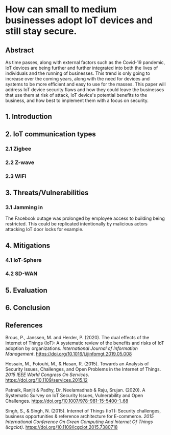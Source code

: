 # How can small to medium businesses adopt IoT  devices and still stay secure.  

## Abstract

As time passes, along with external factors such as the Covid-19 pandemic, IoT devices are being further and further integrated into both the lives of individuals and the running of businesses. This trend is only going to increase over the coming years, along with the need for devices and systems to be more efficient and easy to use for the masses. This paper will address IoT device security flaws and how they could leave the businesses that use them at risk of attack, IoT device's potential benefits to the business, and how best to implement  them with a focus on security.

## 1. Introduction

## 2. IoT communication types

### 2.1 Zigbee

### 2.2 Z-wave

### 2.3 WiFi

## 3. Threats/Vulnerabilities

### 3.1 Jamming in 

The Facebook outage was prolonged by employee access to building being restricted. This could be replicated intentionally by malicious actors attacking IoT door locks for example.

### 

## 4. Mitigations

### 4.1 IoT-Sphere

### 4.2 SD-WAN

## 5. Evaluation

## 6. Conclusion

## References

Brous, P., Janssen, M. and Herder, P. (2020). The dual effects of the Internet of Things (IoT): A systematic review of the benefits and risks of IoT adoption by organizations. *International Journal of Information Management*. https://doi.org/10.1016/j.ijinfomgt.2019.05.008

Hossain, M., Fotouhi, M., & Hasan, R. (2015). Towards an Analysis of Security Issues, Challenges, and Open Problems in the Internet of Things. _2015 IEEE World Congress On Services_. https://doi.org/10.1109/services.2015.12

Patnaik, Ranjit & Padhy, Dr. Neelamadhab & Raju, Srujan. (2020). A Systematic Survey on IoT Security Issues, Vulnerability and Open Challenges. https://doi.org/10.1007/978-981-15-5400-1_68

Singh, S., & Singh, N. (2015). Internet of Things (IoT): Security challenges, business opportunities & reference architecture for E-commerce. _2015 International Conference On Green Computing And Internet Of Things (Icgciot)_. https://doi.org/10.1109/icgciot.2015.7380718





